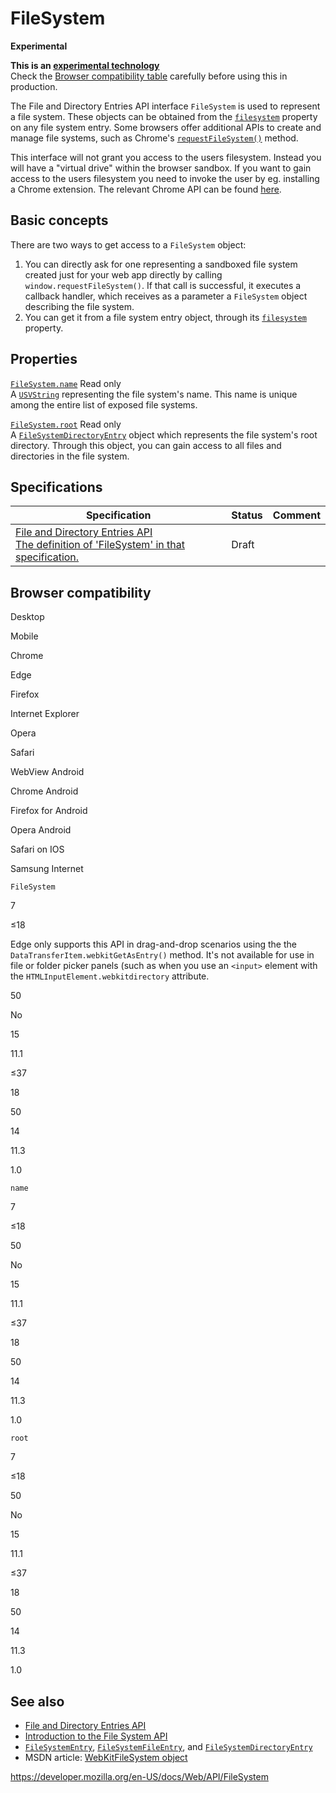 # FileSystem

**Experimental**

**This is an [experimental technology](https://developer.mozilla.org/en-US/docs/MDN/Guidelines/Conventions_definitions#experimental)**  
Check the [Browser compatibility table](#browser_compatibility) carefully before using this in production.

The File and Directory Entries API interface `FileSystem` is used to represent a file system. These objects can be obtained from the [`filesystem`](filesystementry/filesystem) property on any file system entry. Some browsers offer additional APIs to create and manage file systems, such as Chrome's [`requestFileSystem()`](window/requestfilesystem) method.

This interface will not grant you access to the users filesystem. Instead you will have a "virtual drive" within the browser sandbox. If you want to gain access to the users filesystem you need to invoke the user by eg. installing a Chrome extension. The relevant Chrome API can be found [here](https://developer.chrome.com/apps/fileSystem).

## Basic concepts

There are two ways to get access to a `FileSystem` object:

1.  You can directly ask for one representing a sandboxed file system created just for your web app directly by calling `window.requestFileSystem()`. If that call is successful, it executes a callback handler, which receives as a parameter a `FileSystem` object describing the file system.
2.  You can get it from a file system entry object, through its [`filesystem`](filesystementry/filesystem) property.

## Properties

[`FileSystem.name`](filesystem/name) <span class="badge inline readonly">Read only </span>  
A [`USVString`](usvstring) representing the file system's name. This name is unique among the entire list of exposed file systems.

[`FileSystem.root`](filesystem/root) <span class="badge inline readonly">Read only </span>  
A [`FileSystemDirectoryEntry`](filesystemdirectoryentry) object which represents the file system's root directory. Through this object, you can gain access to all files and directories in the file system.

## Specifications

<table><thead><tr class="header"><th>Specification</th><th>Status</th><th>Comment</th></tr></thead><tbody><tr class="odd"><td><a href="https://wicg.github.io/entries-api/#api-domfilesystem">File and Directory Entries API<br />
<span class="small">The definition of 'FileSystem' in that specification.</span></a></td><td><span class="spec-draft">Draft</span></td><td></td></tr></tbody></table>

## Browser compatibility

Desktop

Mobile

Chrome

Edge

Firefox

Internet Explorer

Opera

Safari

WebView Android

Chrome Android

Firefox for Android

Opera Android

Safari on IOS

Samsung Internet

`FileSystem`

7

≤18

Edge only supports this API in drag-and-drop scenarios using the the `DataTransferItem.webkitGetAsEntry()` method. It's not available for use in file or folder picker panels (such as when you use an `<input>` element with the `HTMLInputElement.webkitdirectory` attribute.

50

No

15

11.1

≤37

18

50

14

11.3

1.0

`name`

7

≤18

50

No

15

11.1

≤37

18

50

14

11.3

1.0

`root`

7

≤18

50

No

15

11.1

≤37

18

50

14

11.3

1.0

## See also

- [File and Directory Entries API](file_and_directory_entries_api)
- [Introduction to the File System API](file_and_directory_entries_api/introduction)
- [`FileSystemEntry`](filesystementry), [`FileSystemFileEntry`](filesystemfileentry), and [`FileSystemDirectoryEntry`](filesystemdirectoryentry)
- MSDN article: [WebKitFileSystem object](https://msdn.microsoft.com/library/mt732564)

<a href="https://developer.mozilla.org/en-US/docs/Web/API/FileSystem" class="_attribution-link">https://developer.mozilla.org/en-US/docs/Web/API/FileSystem</a>
